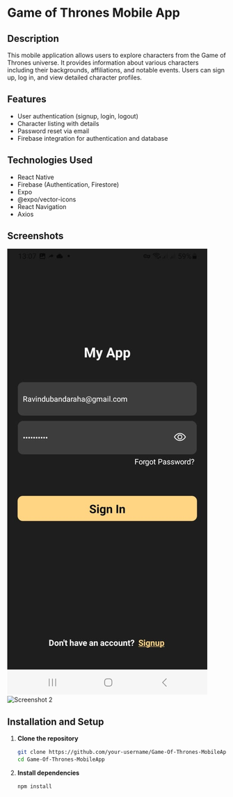 # Game of Thrones Mobile App

## Description
This mobile application allows users to explore characters from the Game of Thrones universe. It provides information about various characters including their backgrounds, affiliations, and notable events. Users can sign up, log in, and view detailed character profiles.

## Features
- User authentication (signup, login, logout)
- Character listing with details
- Password reset via email
- Firebase integration for authentication and database

## Technologies Used
- React Native
- Firebase (Authentication, Firestore)
- Expo
- @expo/vector-icons
- React Navigation
- Axios

## Screenshots
![Screenshot 1](/Screenshots/SigninPage.jpg)
![Screenshot 2](/screenshots/screenshot2.png)

## Installation and Setup
1. **Clone the repository**
   ```bash
   git clone https://github.com/your-username/Game-Of-Thrones-MobileApp.git
   cd Game-Of-Thrones-MobileApp

2. **Install dependencies**
   ```bash
   npm install
